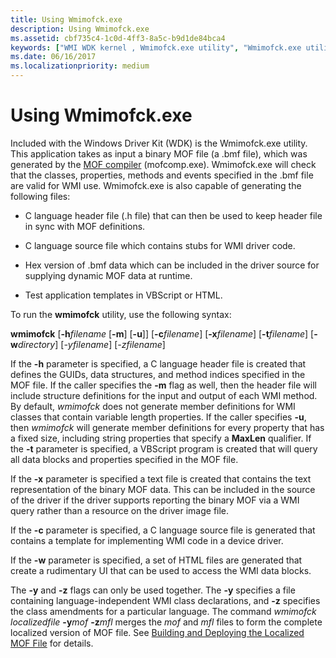 ```yaml
---
title: Using Wmimofck.exe
description: Using Wmimofck.exe
ms.assetid: cbf735c4-1c0d-4ff3-8a5c-b9d1de84bca4
keywords: ["WMI WDK kernel , Wmimofck.exe utility", "Wmimofck.exe utility"]
ms.date: 06/16/2017
ms.localizationpriority: medium
---
```


# Using Wmimofck.exe





Included with the Windows Driver Kit (WDK) is the Wmimofck.exe utility. This application takes as input a binary MOF file (a .bmf file), which was generated by the [MOF compiler](compiling-a-driver-s-mof-file.md) (mofcomp.exe). Wmimofck.exe will check that the classes, properties, methods and events specified in the .bmf file are valid for WMI use. Wmimofck.exe is also capable of generating the following files:

-   C language header file (.h file) that can then be used to keep header file in sync with MOF definitions.

-   C language source file which contains stubs for WMI driver code.

-   Hex version of .bmf data which can be included in the driver source for supplying dynamic MOF data at runtime.

-   Test application templates in VBScript or HTML.

To run the **wmimofck** utility, use the following syntax:

**wmimofck** \[**-h***filename* \[**-m**\] \[**-u**\]\] \[**-c***filename*\] \[**-x***filename*\] \[**-t***filename*\] \[**-w***directory*\] \[*-yfilename*\] \[*-zfilename*\]

If the **-h** parameter is specified, a C language header file is created that defines the GUIDs, data structures, and method indices specified in the MOF file. If the caller specifies the **-m** flag as well, then the header file will include structure definitions for the input and output of each WMI method. By default, *wmimofck* does not generate member definitions for WMI classes that contain variable length properties. If the caller specifies **-u**, then *wmimofck* will generate member definitions for every property that has a fixed size, including string properties that specify a **MaxLen** qualifier. If the **-t** parameter is specified, a VBScript program is created that will query all data blocks and properties specified in the MOF file.

If the **-x** parameter is specified a text file is created that contains the text representation of the binary MOF data. This can be included in the source of the driver if the driver supports reporting the binary MOF via a WMI query rather than a resource on the driver image file.

If the **-c** parameter is specified, a C language source file is generated that contains a template for implementing WMI code in a device driver.

If the **-w** parameter is specified, a set of HTML files are generated that create a rudimentary UI that can be used to access the WMI data blocks.

The **-y** and **-z** flags can only be used together. The **-y** specifies a file containing language-independent WMI class declarations, and **-z** specifies the class amendments for a particular language. The command *wmimofck localizedfile* **-y***mof* **-z***mfl* merges the *mof* and *mfl* files to form the complete localized version of MOF file. See [Building and Deploying the Localized MOF File](building-and-deploying-the-localized-mof-file.md) for details.

 

 




